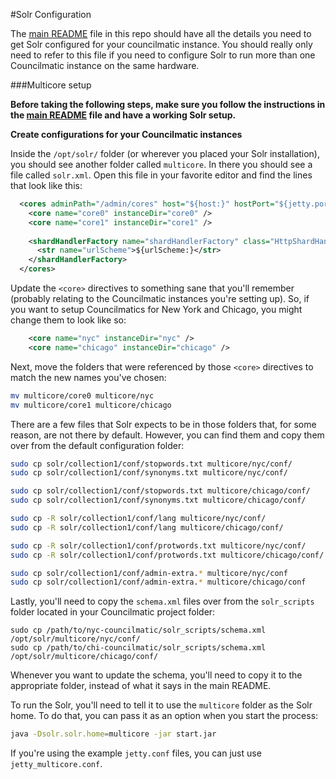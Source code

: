 #Solr Configuration

The [main README](../README.md) file in this repo should have all the details you need to get
Solr configured for your councilmatic instance. You should really only need to
refer to this file if you need to configure Solr to run more than one
Councilmatic instance on the same hardware.

###Multicore setup

**Before taking the following steps, make sure you follow the instructions in the
[main README](../README.md) file and have a working Solr setup.**

**Create configurations for your Councilmatic instances**

Inside the `/opt/solr/` folder (or wherever you placed your Solr installation),
you should see another folder called `multicore`. In there you should see a 
file called `solr.xml`. Open this file in your favorite editor and find the
lines that look like this:

```xml 
  <cores adminPath="/admin/cores" host="${host:}" hostPort="${jetty.port:8983}" hostContext="${hostContext:solr}">
    <core name="core0" instanceDir="core0" />
    <core name="core1" instanceDir="core1" />
    
    <shardHandlerFactory name="shardHandlerFactory" class="HttpShardHandlerFactory">
      <str name="urlScheme">${urlScheme:}</str>
    </shardHandlerFactory>
  </cores>
```

Update the `<core>` directives to something sane that you'll remember (probably
relating to the Councilmatic instances you're setting up). So, if you want to
setup Councilmatics for New York and Chicago, you might change them to look
like so:

```xml
    <core name="nyc" instanceDir="nyc" />
    <core name="chicago" instanceDir="chicago" />
```

Next, move the folders that were referenced by those `<core>` directives to
match the new names you've chosen:

```bash
mv multicore/core0 multicore/nyc
mv multicore/core1 multicore/chicago
```

There are a few files that Solr expects to be in those folders that, for some
reason, are not there by default. However, you can find them and copy them over
from the default configuration folder:

```bash
sudo cp solr/collection1/conf/stopwords.txt multicore/nyc/conf/
sudo cp solr/collection1/conf/synonyms.txt multicore/nyc/conf/

sudo cp solr/collection1/conf/stopwords.txt multicore/chicago/conf/
sudo cp solr/collection1/conf/synonyms.txt multicore/chicago/conf/

sudo cp -R solr/collection1/conf/lang multicore/nyc/conf/
sudo cp -R solr/collection1/conf/lang multicore/chicago/conf/

sudo cp -R solr/collection1/conf/protwords.txt multicore/nyc/conf/
sudo cp -R solr/collection1/conf/protwords.txt multicore/chicago/conf/

sudo cp solr/collection1/conf/admin-extra.* multicore/nyc/conf
sudo cp solr/collection1/conf/admin-extra.* multicore/chicago/conf
```

Lastly, you'll need to copy the `schema.xml` files over from the `solr_scripts`
folder located in your Councilmatic project folder:

```
sudo cp /path/to/nyc-councilmatic/solr_scripts/schema.xml /opt/solr/multicore/nyc/conf/
sudo cp /path/to/chi-councilmatic/solr_scripts/schema.xml /opt/solr/multicore/chicago/conf/
```

Whenever you want to update the schema, you'll need to copy it to the
appropriate folder, instead of what it says in the main README.

To run the Solr, you'll need to tell it to use the `multicore` folder as the
Solr home. To do that, you can pass it as an option when you start the process:

```bash
java -Dsolr.solr.home=multicore -jar start.jar
```

If you're using the example `jetty.conf` files, you can just use
`jetty_multicore.conf`.
